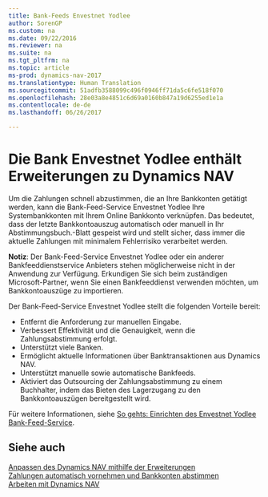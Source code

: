 ```yaml
---
title: Bank-Feeds Envestnet Yodlee
author: SorenGP
ms.custom: na
ms.date: 09/22/2016
ms.reviewer: na
ms.suite: na
ms.tgt_pltfrm: na
ms.topic: article
ms-prod: dynamics-nav-2017
ms.translationtype: Human Translation
ms.sourcegitcommit: 51adfb3588099c496f0946ff71da5c6fe518f070
ms.openlocfilehash: 28e03a8e4851c6d69a0160b847a19d6255ed1e1a
ms.contentlocale: de-de
ms.lasthandoff: 06/26/2017

---
```


# <a name="the-envestnet-yodlee-bank-feeds-extension-to-dynamics-nav"></a>Die Bank Envestnet Yodlee enthält Erweiterungen zu Dynamics NAV
Um die Zahlungen schnell abzustimmen, die an Ihre Bankkonten getätigt werden, kann die Bank-Feed-Service Envestnet Yodlee Ihre Systembankkonten mit Ihrem Online Bankkonto verknüpfen. Das bedeutet, dass der letzte Bankkontoauszug automatisch oder manuell in Ihr Abstimmungsbuch.-Blatt gespeist wird und stellt sicher, dass immer die aktuelle Zahlungen mit minimalem Fehlerrisiko verarbeitet werden.

**Notiz**: Der Bank-Feed-Service Envestnet Yodlee oder ein anderer Bankfeeddienstservice Anbieters stehen möglicherweise nicht in der Anwendung zur Verfügung. Erkundigen Sie sich beim zuständigen Microsoft-Partner, wenn Sie einen Bankfeeddienst verwenden möchten, um Bankkontoauszüge zu importieren.

Der Bank-Feed-Service Envestnet Yodlee stellt die folgenden Vorteile bereit:

- Entfernt die Anforderung zur manuellen Eingabe.
- Verbessert Effektivität und die Genauigkeit, wenn die Zahlungsabstimmung erfolgt.
- Unterstützt viele Banken.
- Ermöglicht aktuelle Informationen über Banktransaktionen aus Dynamics NAV.
- Unterstützt manuelle sowie automatische Bankfeeds.
- Aktiviert das Outsourcing der Zahlungsabstimmung zu einem Buchhalter, indem das Bieten des Lagerzugang zu den Bankkontoauszügen bereitgestellt wird.

Für weitere Informationen, siehe [So gehts: Einrichten des Envestnet Yodlee Bank-Feed-Service](bank-how-setup-bank-statement-service.md).

## <a name="see-also"></a>Siehe auch  
[Anpassen des Dynamics NAV mithilfe der Erweiterungen](ui-extensions.md)    
[Zahlungen automatisch vornehmen und Bankkonten abstimmen](receivables-apply-payments-auto-reconcile-bank-accounts.md)  
[Arbeiten mit Dynamics NAV](ui-work-product.md)

